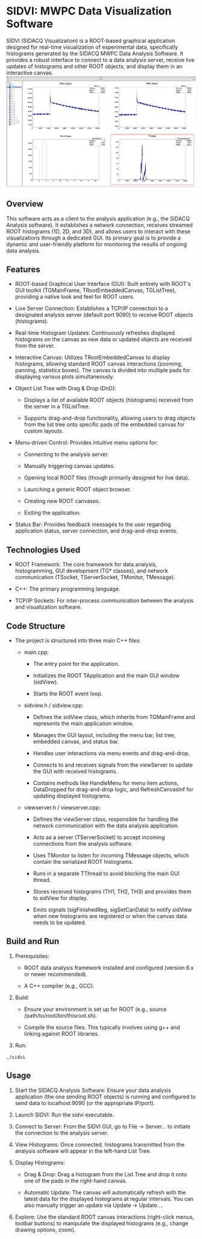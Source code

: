 # SIDVI: MWPC Data Visualization Software
SIDVI (SIDACQ Visualization) is a ROOT-based graphical application designed for real-time visualization of experimental data, specifically histograms generated by the SIDACQ MWPC Data Analysis Software. It provides a robust interface to connect to a data analysis server, receive live updates of histograms and other ROOT objects, and display them in an interactive canvas.
![Alt text](./images/1.png)

## Overview
This software acts as a client to the analysis application (e.g., the SIDACQ Analysis software). It establishes a network connection, receives streamed ROOT histograms (1D, 2D, and 3D), and allows users to interact with these visualizations through a dedicated GUI. Its primary goal is to provide a dynamic and user-friendly platform for monitoring the results of ongoing data analysis.

## Features
- ROOT-based Graphical User Interface (GUI): Built entirely with ROOT's GUI toolkit (TGMainFrame, TRootEmbeddedCanvas, TGListTree), providing a native look and feel for ROOT users.

- Live Server Connection: Establishes a TCP/IP connection to a designated analysis server (default port 9090) to receive ROOT objects (histograms).

- Real-time Histogram Updates: Continuously refreshes displayed histograms on the canvas as new data or updated objects are received from the server.

- Interactive Canvas: Utilizes TRootEmbeddedCanvas to display histograms, allowing standard ROOT canvas interactions (zooming, panning, statistics boxes). The canvas is divided into multiple pads for displaying various plots simultaneously.

- Object List Tree with Drag & Drop (DnD):

    - Displays a list of available ROOT objects (histograms) received from the server in a TGListTree.

    - Supports drag-and-drop functionality, allowing users to drag objects from the list tree onto specific pads of the embedded canvas for custom layouts.

- Menu-driven Control: Provides intuitive menu options for:

    - Connecting to the analysis server.

    - Manually triggering canvas updates.

    - Opening local ROOT files (though primarily designed for live data).

    - Launching a generic ROOT object browser.

    - Creating new ROOT canvases.

    - Exiting the application.

- Status Bar: Provides feedback messages to the user regarding application status, server connection, and drag-and-drop events.

## Technologies Used
- ROOT Framework: The core framework for data analysis, histogramming, GUI development (TG* classes), and network communication (TSocket, TServerSocket, TMonitor, TMessage).

- C++: The primary programming language.

- TCP/IP Sockets: For inter-process communication between the analysis and visualization software.

## Code Structure
-   The project is structured into three main C++ files:

    - main.cpp:

        - The entry point for the application.

        - Initializes the ROOT TApplication and the main GUI window (sidView).

        - Starts the ROOT event loop.

    - sidview.h / sidview.cpp:

        - Defines the sidView class, which inherits from TGMainFrame and represents the main application window.

        - Manages the GUI layout, including the menu bar, list tree, embedded canvas, and status bar.

        - Handles user interactions via menu events and drag-and-drop.

        - Connects to and receives signals from the viewServer to update the GUI with received histograms.

        - Contains methods like HandleMenu for menu item actions, DataDropped for drag-and-drop logic, and RefreshCanvasInf for updating displayed histograms.

    - viewserver.h / viewserver.cpp:

        - Defines the viewServer class, responsible for handling the network communication with the data analysis application.

        - Acts as a server (TServerSocket) to accept incoming connections from the analysis software.

        - Uses TMonitor to listen for incoming TMessage objects, which contain the serialized ROOT histograms.

        - Runs in a separate TThread to avoid blocking the main GUI thread.

        - Stores received histograms (TH1, TH2, TH3) and provides them to sidView for display.

        - Emits signals (sigFinishedReg, sigSetCanData) to notify sidView when new histograms are registered or when the canvas data needs to be updated.

## Build and Run
1. Prerequisites:

    - ROOT data analysis framework installed and configured (version 6.x or newer recommended).

    - A C++ compiler (e.g., GCC).

2. Build:

    - Ensure your environment is set up for ROOT (e.g., source /path/to/root/bin/thisroot.sh).

    - Compile the source files. This typically involves using g++ and linking against ROOT libraries. 

3. Run:
```
./sidvi
```

## Usage
1. Start the SIDACQ Analysis Software: Ensure your data analysis application (the one sending ROOT objects) is running and configured to send data to localhost:9090 (or the appropriate IP/port).

2. Launch SIDVI: Run the sidvi executable.

3. Connect to Server: From the SIDVI GUI, go to File -> Server... to initiate the connection to the analysis server.

4. View Histograms: Once connected, histograms transmitted from the analysis software will appear in the left-hand List Tree.

5. Display Histograms:

    - Drag & Drop: Drag a histogram from the List Tree and drop it onto one of the pads in the right-hand canvas.

    - Automatic Update: The canvas will automatically refresh with the latest data for the displayed histograms at regular intervals. You can also manually trigger an update via Update -> Update....

6. Explore: Use the standard ROOT canvas interactions (right-click menus, toolbar buttons) to manipulate the displayed histograms (e.g., change drawing options, zoom).